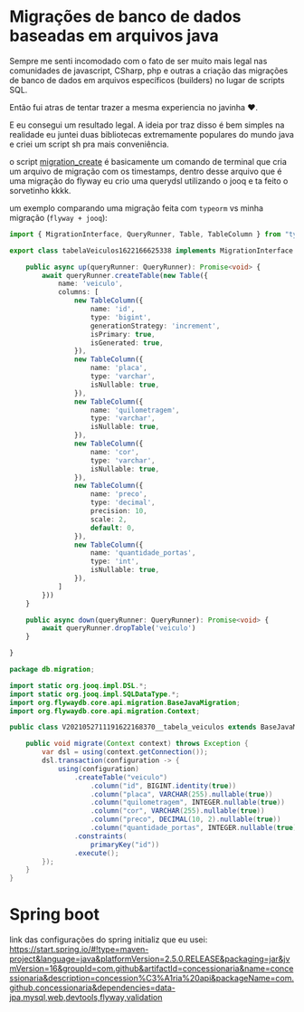 # Migrações de banco de dados baseadas em arquivos java
Sempre me senti incomodado com o fato de ser muito mais legal nas comunidades de javascript, CSharp, php e outras a criação das migrações de banco de dados em arquivos específicos (builders) no lugar de scripts SQL.

Então fui atras de tentar trazer a mesma experiencia no javinha ❤️.

E eu consegui um resultado legal. A ideia por traz disso é bem simples na realidade eu juntei duas bibliotecas extremamente populares do mundo java e criei um script sh pra mais conveniência.

o script [migration_create](https://github.com/Throyer/java-based-flyway-migrations/blob/master/migartion_create.sh) é basicamente um comando de terminal que cria um arquivo de migração com os timestamps, dentro desse arquivo que é uma migração do flyway eu crio uma querydsl utilizando o jooq e ta feito o sorvetinho kkkk. 

um exemplo comparando uma migração feita com `typeorm` vs minha migração (`flyway + jooq`):

```ts
import { MigrationInterface, QueryRunner, Table, TableColumn } from "typeorm";

export class tabelaVeiculos1622166625338 implements MigrationInterface {

    public async up(queryRunner: QueryRunner): Promise<void> {
        await queryRunner.createTable(new Table({
            name: 'veiculo',
            columns: [
                new TableColumn({
                    name: 'id',
                    type: 'bigint',
                    generationStrategy: 'increment',
                    isPrimary: true,
                    isGenerated: true,
                }),
                new TableColumn({
                    name: 'placa',
                    type: 'varchar',
                    isNullable: true,
                }),
                new TableColumn({
                    name: 'quilometragem',
                    type: 'varchar',
                    isNullable: true,
                }),
                new TableColumn({
                    name: 'cor',
                    type: 'varchar',
                    isNullable: true,
                }),
                new TableColumn({
                    name: 'preco',
                    type: 'decimal',
                    precision: 10,
                    scale: 2,
                    default: 0,
                }),
                new TableColumn({
                    name: 'quantidade_portas',
                    type: 'int',
                    isNullable: true,
                }),
            ]
        }))
    }

    public async down(queryRunner: QueryRunner): Promise<void> {
        await queryRunner.dropTable('veiculo')
    }

}
```


```java
package db.migration;

import static org.jooq.impl.DSL.*;
import static org.jooq.impl.SQLDataType.*;
import org.flywaydb.core.api.migration.BaseJavaMigration;
import org.flywaydb.core.api.migration.Context;

public class V2021052711191622168370__tabela_veiculos extends BaseJavaMigration {

    public void migrate(Context context) throws Exception {
        var dsl = using(context.getConnection());
        dsl.transaction(configuration -> {
            using(configuration)
                .createTable("veiculo")
                    .column("id", BIGINT.identity(true))
                    .column("placa", VARCHAR(255).nullable(true))
                    .column("quilometragem", INTEGER.nullable(true))
                    .column("cor", VARCHAR(255).nullable(true))
                    .column("preco", DECIMAL(10, 2).nullable(true))
                    .column("quantidade_portas", INTEGER.nullable(true))
                .constraints(
                    primaryKey("id"))
                .execute();
        });
    }
}
```

# Spring boot
link das configurações do spring initializ que eu usei: https://start.spring.io/#!type=maven-project&language=java&platformVersion=2.5.0.RELEASE&packaging=jar&jvmVersion=16&groupId=com.github&artifactId=concessionaria&name=concessionaria&description=concession%C3%A1ria%20api&packageName=com.github.concessionaria&dependencies=data-jpa,mysql,web,devtools,flyway,validation

